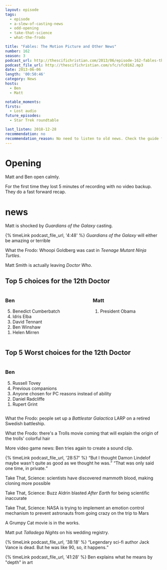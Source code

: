 ```yaml
---
layout: episode
tags:
  - episode
  - a-slew-of-casting-news
  - odd-opening
  - take-that-science
  - what-the-frodo

title: "Fables: The Motion Picture and Other News"
number: 162
season: 3
podcast_url: http://thescifichristian.com/2013/06/episode-162-fables-the-motion-picture-and-other-news/ 
podcast_file_url: http://thescifichristian.com/sfc/sfc0162.mp3
date: 2013-06-06
length: '00:50:46'
category: News
hosts:
  - Ben
  - Matt

notable_moments:
firsts:
  - Lost audio
future_episodes:
  - Star Trek roundtable

last_listen: 2018-12-28
recommendation: no
recommendation_reason: No need to listen to old news. Check the guide for what's interesting in hindsight.
---
```

# Opening
Matt and Ben open calmly.

For the first time they lost 5 minutes of recording with no video backup. They do a fast forward recap.  



# news
Matt is shocked by <i class="work-title">Guardians of the Galaxy</i> casting. 

{% timeLink podcast_file_url, '4:48' %} <i class="work-title">Guardians of the Galaxy</i> will either be amazing or terrible

What the Frodo: Whoopi Goldberg was cast in <i class="work-title">Teenage Mutant Ninja Turtles</i>.

Matt Smith is actually leaving <i class="work-title">Doctor Who</i>. 

<div class="top-five">
  <h2 class="has-text-centered">Top 5 choices for the 12th Doctor</h2>
  <div class="columns">
    <div class="column ben">
      <h3>Ben</h3>
      <ol reversed>
        <li>Benedict Cumberbatch
        <li>Idris Elba
        <li>David Tennant
        <li>Ben Winshaw
        <li>Helen Mirren
      </ol>
    </div>
    <div class="column matt">
      <h3>Matt</h3>
      <ol reversed>
        <li>President Obama
      </ol>
    </div>
  </div>
</div>

<div class="top-five">
  <h2 class="has-text-centered">Top 5 Worst choices for the 12th Doctor</h2>
  <div class="columns">
    <div class="column ben">
      <h3>Ben</h3>
      <ol reversed>
        <li>Russell Tovey
        <li>Previous companions
        <li>Anyone chosen for PC reasons instead of ability
        <li>Daniel Radcliffe
        <li>Rupert Grint 
      </ol>
    </div>
  </div>
</div>

What the Frodo: people set up a <i class="work-title">Battlestar Galactica</i> LARP on a retired Swedish battleship.

What the Frodo: there's a Trolls movie coming that will explain the origin of the trolls' colorful hair

More video game news: Ben tries again to create a sound clip. 

<div class="quote">
  {% timeLink podcast_file_url, '28:57' %}
  <q class="ben">But I thought Damon Lindelof maybe wasn't quite as good as we thought he was.</q>
  <q class="matt">That was only said one time, in private.</q>
</div>

Take That, Science: scientists have discovered mammoth blood, making cloning more possible

Take That, Science: Buzz Aldrin blasted <i class="work-title">After Earth</i> for being scientific inaccurate

Take That, Science: NASA is trying to implement an emotion control mechanism to prevent astronauts from going crazy on the trip to Mars

A Grumpy Cat movie is in the works.

Matt put <i class="work-title">Talladega Nights</i> on his wedding registry.

<div class="quote">
  {% timeLink podcast_file_url, '38:18' %}
  <q class="ben">Legendary sci-fi author Jack Vance is dead. But he was like 90, so, it happens.</q>
</div>

{% timeLink podcast_file_url, '41:28' %} Ben explains what he means by "depth" in art